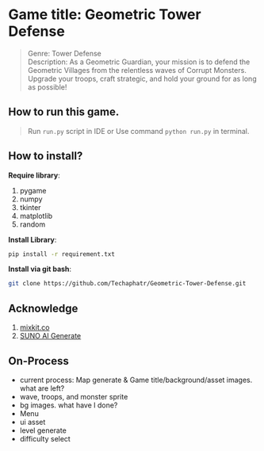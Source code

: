 # Game title: Geometric Tower Defense
> Genre: Tower Defense <br>
> Description: As a Geometric Guardian, your mission is to defend the Geometric Villages from the relentless waves of Corrupt Monsters. Upgrade your troops, craft strategic, and hold your ground for as long as possible!

## How to run this game.
> Run `run.py` script in IDE or Use command `python run.py` in terminal.

## How to install?
**Require library**:
1. pygame
2. numpy
3. tkinter
4. matplotlib
5. random

**Install Library**:
```bash
pip install -r requirement.txt
```

**Install via git bash**:
```bash
git clone https://github.com/Techaphatr/Geometric-Tower-Defense.git
```

## Acknowledge
1. <a href='https://mixkit.co/' target='_blank'>mixkit.co</a>
2. <a href='https://suno.com/' target='_blank'>SUNO AI Generate</a>

## On-Process
- current process: Map generate & Game title/background/asset images.
what are left?
- wave, troops, and monster sprite
- bg images.
what have I done?
- Menu
- ui asset
- level generate
- difficulty select